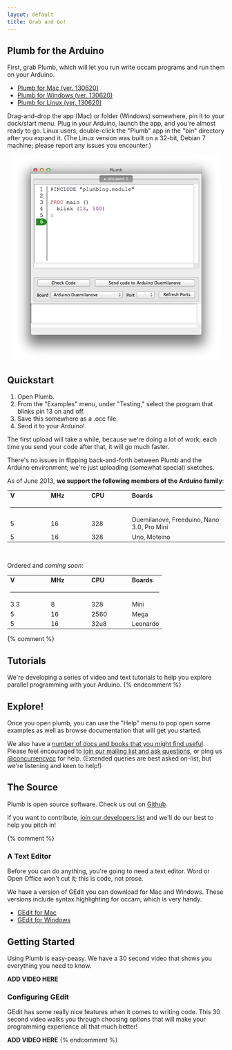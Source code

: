 ```yaml
---
layout: default
title: Grab and Go!
---
```


## Plumb for the Arduino

First, grab Plumb, which will let you run write occam programs and run them on your Arduino. 

* [Plumb for Mac (ver. 130620)][mac-plumb]
* [Plumb for Windows (ver. 130620)][windows-plumb]
* [Plumb for Linux (ver. 130620)][linux-plumb]

[mac-plumb]: http://jadud.com/downloads/Plumb-20130620.dmg
[windows-plumb]: http://jadud.com/downloads/Plumb-20130620.zip
[linux-plumb]: http://jadud.com/downloads/Plumb-20130620.tar.gz

Drag-and-drop the app (Mac) or folder (Windows) somewhere, pin it to your dock/start menu. Plug in your Arduino, launch the app, and you're almost ready to go. Linux users, double-click the "Plumb" app in the "bin" directory after you expand it. (The Linux version was built on a 32-bit, Debian 7 machine; please report any issues you encounter.)
 
<p align="center">
  <img src="/images/plumb-editor.png">
</p>

## Quickstart

1. Open Plumb.
1. From the "Examples" menu, under "Testing," select the program that blinks pin 13 on and off.
1. Save this somewhere as a .occ file.
1. Send it to your Arduino!

The first upload will take a while, because we're doing a lot of work; each time you send your code after that, it will go much faster.

There's no issues in flipping back-and-forth between Plumb and the Arduino environment; we're just uploading (somewhat special) sketches.

As of June 2013, **we support the following members of the Arduino family**:

<table>
<tr><td width='80px'>  <b>V</b> </td> <td width='80px'>  <b>MHz</b> </td> <td width='80px'>  <b>CPU</b> </td> <td>  <b>Boards</b> </td></tr>
<tr><td colspan='4'><hr/></td></tr>
<tr><td>  5 </td> <td>  16  </td> <td>  328 </td> <td>  Duemilanove, Freeduino, Nano 3.0, Pro Mini </td></tr>
<tr><td>  5 </td> <td>  16 </td> <td>  328 </td> <td>  Uno, Moteino </td> </tr>
</table>

<p> &nbsp; </p>

Ordered and *coming soon*:


<table>
<tr><td width='80px'>  <b>V</b> </td> <td width='80px'>  <b>MHz</b> </td> <td width='80px'>  <b>CPU</b> </td> <td>  <b>Boards</b> </td></tr>
<tr><td colspan='4'><hr/></td></tr>
<tr><td>  3.3 </td> <td>  8 </td> <td>  328 </td> <td>  Mini </td> </tr>
<tr><td>  5 </td> <td>  16 </td> <td>  2560 </td> <td>  Mega </td></tr>
<tr><td>  5 </td> <td>  16 </td> <td>  32u8 </td> <td>  Leonardo </td> </tr>
</table>


{% comment %}
## Tutorials

We're developing a series of video and text tutorials to help you explore parallel programming with your Arduino.
{% endcomment %}

## Explore!

Once you open plumb, you can use the "Help" menu to pop open some examples as well as browse documentation that will get you started.

We also have a [number of docs and books that you might find useful][docs]. Please feel encouraged to [join our mailing list and ask questions][userlist], or ping us [@concurrencycc][ccc] for help. (Extended queries are best asked on-list, but we're listening and keen to help!)

[ccc]: http://twitter.com/concurrencycc
[docs]: /docs
[userlist]: http://lists.concurrency.cc/mailman/listinfo/users

## The Source

Plumb is open source software. Check us out on [Github](http://github.com/concurrencycc).

If you want to contribute, [join our developers list][developers] and we'll do our best to help you pitch in!

[developers]: http://lists.concurrency.cc/mailman/listinfo/developers

{% comment %}
### A Text Editor

Before you can do anything, you're going to need a text editor. Word or Open Office won't cut it; this is code, not prose.

We have a version of GEdit you can download for Mac and Windows. These versions include syntax highlighting for occam, which is very handy.


* [GEdit for Mac][mac-gedit]
* [GEdit for Windows][windows-gedit]

[mac-gedit]: http://jadud.com/downloads/gedit.app.zip
[windows-gedit]: http://jadud.com/downloads/gedit-win.zip

## Getting Started 

Using Plumb is easy-peasy. We have a 30 second video that shows you everything you need to know.

**ADD VIDEO HERE**

### Configuring GEdit

GEdit has some really nice features when it comes to writing code. This 30 second video walks you through choosing options that will make your programming experience all that much better!

**ADD VIDEO HERE** 
{% endcomment %}
